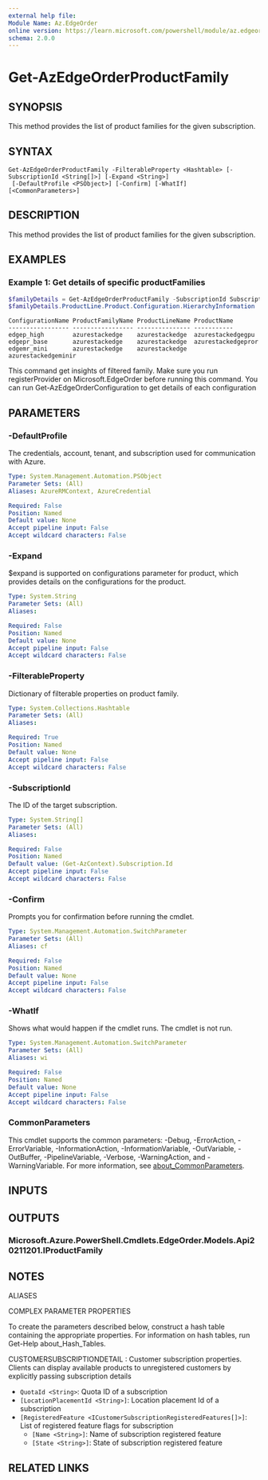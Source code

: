 ```yaml
---
external help file:
Module Name: Az.EdgeOrder
online version: https://learn.microsoft.com/powershell/module/az.edgeorder/get-azedgeorderproductfamily
schema: 2.0.0
---
```


# Get-AzEdgeOrderProductFamily

## SYNOPSIS
This method provides the list of product families for the given subscription.

## SYNTAX

```
Get-AzEdgeOrderProductFamily -FilterableProperty <Hashtable> [-SubscriptionId <String[]>] [-Expand <String>]
 [-DefaultProfile <PSObject>] [-Confirm] [-WhatIf] [<CommonParameters>]
```

## DESCRIPTION
This method provides the list of product families for the given subscription.

## EXAMPLES

### Example 1: Get details of specific productFamilies
```powershell
$familyDetails = Get-AzEdgeOrderProductFamily -SubscriptionId SubscriptionId -FilterableProperty  @{"azurestackedge"=@($filterableProperty)} -Expand "configurations"
$familyDetails.ProductLine.Product.Configuration.HierarchyInformation
```

```output
ConfigurationName ProductFamilyName ProductLineName ProductName
----------------- ----------------- --------------- -----------
edgep_high        azurestackedge    azurestackedge  azurestackedgegpu
edgepr_base       azurestackedge    azurestackedge  azurestackedgepror
edgemr_mini       azurestackedge    azurestackedge  azurestackedgeminir
```

This command get insights of filtered family.
Make sure you run registerProvider on Microsoft.EdgeOrder before running this command.
You can run Get-AzEdgeOrderConfiguration to get details of each configuration

## PARAMETERS

### -DefaultProfile
The credentials, account, tenant, and subscription used for communication with Azure.

```yaml
Type: System.Management.Automation.PSObject
Parameter Sets: (All)
Aliases: AzureRMContext, AzureCredential

Required: False
Position: Named
Default value: None
Accept pipeline input: False
Accept wildcard characters: False
```

### -Expand
$expand is supported on configurations parameter for product, which provides details on the configurations for the product.

```yaml
Type: System.String
Parameter Sets: (All)
Aliases:

Required: False
Position: Named
Default value: None
Accept pipeline input: False
Accept wildcard characters: False
```

### -FilterableProperty
Dictionary of filterable properties on product family.

```yaml
Type: System.Collections.Hashtable
Parameter Sets: (All)
Aliases:

Required: True
Position: Named
Default value: None
Accept pipeline input: False
Accept wildcard characters: False
```

### -SubscriptionId
The ID of the target subscription.

```yaml
Type: System.String[]
Parameter Sets: (All)
Aliases:

Required: False
Position: Named
Default value: (Get-AzContext).Subscription.Id
Accept pipeline input: False
Accept wildcard characters: False
```

### -Confirm
Prompts you for confirmation before running the cmdlet.

```yaml
Type: System.Management.Automation.SwitchParameter
Parameter Sets: (All)
Aliases: cf

Required: False
Position: Named
Default value: None
Accept pipeline input: False
Accept wildcard characters: False
```

### -WhatIf
Shows what would happen if the cmdlet runs.
The cmdlet is not run.

```yaml
Type: System.Management.Automation.SwitchParameter
Parameter Sets: (All)
Aliases: wi

Required: False
Position: Named
Default value: None
Accept pipeline input: False
Accept wildcard characters: False
```

### CommonParameters
This cmdlet supports the common parameters: -Debug, -ErrorAction, -ErrorVariable, -InformationAction, -InformationVariable, -OutVariable, -OutBuffer, -PipelineVariable, -Verbose, -WarningAction, and -WarningVariable. For more information, see [about_CommonParameters](http://go.microsoft.com/fwlink/?LinkID=113216).

## INPUTS

## OUTPUTS

### Microsoft.Azure.PowerShell.Cmdlets.EdgeOrder.Models.Api20211201.IProductFamily

## NOTES

ALIASES

COMPLEX PARAMETER PROPERTIES

To create the parameters described below, construct a hash table containing the appropriate properties. For information on hash tables, run Get-Help about_Hash_Tables.


CUSTOMERSUBSCRIPTIONDETAIL <ICustomerSubscriptionDetails>: Customer subscription properties. Clients can display available products to unregistered customers by explicitly passing subscription details
  - `QuotaId <String>`: Quota ID of a subscription
  - `[LocationPlacementId <String>]`: Location placement Id of a subscription
  - `[RegisteredFeature <ICustomerSubscriptionRegisteredFeatures[]>]`: List of registered feature flags for subscription
    - `[Name <String>]`: Name of subscription registered feature
    - `[State <String>]`: State of subscription registered feature

## RELATED LINKS

